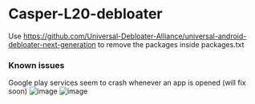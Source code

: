# Casper-L20-debloater
Use https://github.com/Universal-Debloater-Alliance/universal-android-debloater-next-generation to remove the packages inside packages.txt

### Known issues
Google play services seem to crash whenever an app is opened (will fix soon)
![image](https://github.com/user-attachments/assets/e349dc64-e495-4254-9697-3203dc6cdf2a)
![image](https://github.com/user-attachments/assets/f943b3ae-210b-458f-8e94-381028d1d5d7)
